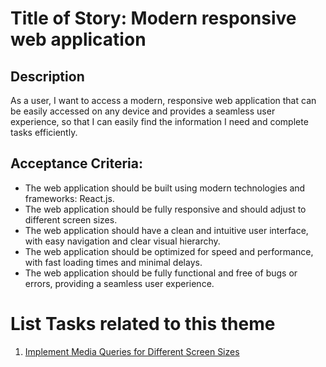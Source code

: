 # Title of Story: Modern responsive web application

## Description

As a user, I want to access a modern, responsive web application that can be
easily accessed on any device and provides a seamless user experience, so that I
can easily find the information I need and complete tasks efficiently.

## Acceptance Criteria:

- The web application should be built using modern technologies and frameworks:
  React.js.
- The web application should be fully responsive and should adjust to different
  screen sizes.
- The web application should have a clean and intuitive user interface, with
  easy navigation and clear visual hierarchy.
- The web application should be optimized for speed and performance, with fast
  loading times and minimal delays.
- The web application should be fully functional and free of bugs or errors,
  providing a seamless user experience.

# List Tasks related to this theme

1. [Implement Media Queries for Different Screen Sizes](tasks/task_media_queries.md)
